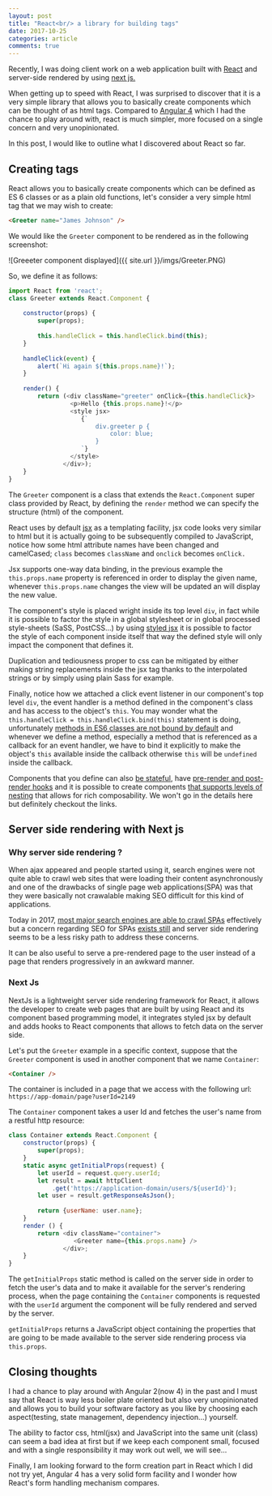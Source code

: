 ```yaml
---
layout: post
title: "React<br/> a library for building tags"
date: 2017-10-25
categories: article
comments: true
---
```


Recently, I was doing client work on a web application built with [React](https://reactjs.org/) and server-side rendered by using [next js.](https://github.com/zeit/next.js)

When getting up to speed with React, I was surprised to discover that it is a very simple library that allows you to basically create components which can be thought of as html tags. Compared to [Angular 4](https://angular.io/) which I had the chance to play around with, react is much simpler, more focused on a single concern and very unopinionated.

In this post, I would like to outline what I discovered about React so far.

## Creating tags

React allows you to basically create components which can be defined as ES 6 classes or as a plain old functions, let's consider a very simple html tag that we may wish to create:

```html
<Greeter name="James Johnson" />
```

We would like the `Greeter` component to be rendered as in the following screenshot:

<div class="img-container">
![Greeeter component displayed]({{ site.url }}/imgs/Greeter.PNG)
</div>

So, we define it as follows:

```js
import React from 'react';
class Greeter extends React.Component {
    
    constructor(props) {
        super(props);
        
        this.handleClick = this.handleClick.bind(this);
    }
    
    handleClick(event) {
        alert(`Hi again ${this.props.name}!`);
    }
    
    render() {
        return (<div className="greeter" onClick={this.handleClick}> 
                 <p>Hello {this.props.name}!</p>
                 <style jsx>
                    {`
                        div.greeter p {
                            color: blue;
                        }
                    `}
                 </style>
               </div>);
    }
}
```

The `Greeter` component is a class that extends the `React.Component` super class provided by React, by defining the `render` method we can specify the structure (html) of the component. 

React uses by default [jsx](https://reactjs.org/docs/jsx-in-depth.html) as a templating facility, jsx code looks very similar to html but it is actually going to be subsequently compiled to JavaScript, notice how some html attribute names have been changed and camelCased; `class` becomes `className` and `onclick` becomes `onClick.`

Jsx supports one-way data binding, in the previous example the `this.props.name` property is referenced in order to display the given name, whenever `this.props.name` changes the view will be updated an will display the new value.

The component's style is placed wright inside its top level `div`, in fact while it is possible to factor the style in a global stylesheet or in global processed style-sheets (SaSS, PostCSS...) by using [styled jsx](https://github.com/zeit/styled-jsx) it is possible to factor the style of each component inside itself that way the defined style will only impact the component that defines it.

Duplication and tediousness proper to css can be mitigated by either making string replacements inside the jsx tag thanks to the interpolated strings or by simply using plain Sass for example.

Finally, notice how we attached a click event listener in our component's top level `div`, the event handler is a method defined in the component's class and has access to the object's `this`. You may wonder what the `this.handleClick = this.handleClick.bind(this)` statement is doing, unfortunately [methods in ES6 classes are not bound by default](https://stackoverflow.com/questions/41127519/why-arent-methods-of-an-object-created-with-class-bound-to-it-in-es6) and whenever we define a method, especially a method that is referenced as a callback for an event handler, we have to bind it explicitly to make the object's `this` available inside the callback otherwise `this` will be `undefined` inside the callback.

Components that you define can also [be stateful](https://reactjs.org/docs/state-and-lifecycle.html#adding-local-state-to-a-class), have [pre-render and post-render hooks](https://reactjs.org/docs/state-and-lifecycle.html#adding-lifecycle-methods-to-a-class) and it is possible to create components [that supports levels of nesting](https://reactjs.org/docs/composition-vs-inheritance.html) that allows for rich composability. We won't go in the details here but definitely checkout the links.

## Server side rendering with Next js

### Why server side rendering ? 

When ajax appeared and people started using it, search engines were not quite able to crawl web sites that were loading their content asynchronously and one of the drawbacks of single page web applications(SPA) was that they were basically not crawalable making SEO difficult for this kind of applications.

Today in 2017, [most major search engines are able to crawl SPAs](https://webmasters.googleblog.com/2015/10/deprecating-our-ajax-crawling-scheme.html) effectively but a concern regarding SEO for SPAs [exists still](https://inbound.org/discuss/are-one-page-websites-seo-friendly) and server side rendering seems to be a less risky path to address these concerns.

It can be also useful to serve a pre-rendered page to the user instead of a page that renders progressively in an awkward manner.

### Next Js

NextJs is a lightweight server side rendering framework for React, it allows the developer to create web pages that are built by using React and its component based programming model, it integrates styled jsx by default and adds hooks to React components that allows to fetch data on the server side. 

Let's put the `Greeter` example in a specific context, suppose that the `Greeter` component is used in another component that we name `Container`:

```html
<Container />
```

The container is included in a page that we access with the following url: <br>`https://app-domain/page?userId=2149`

The `Container` component takes a user Id and fetches the user's name from a restful http resource:

```js
class Container extends React.Component {
    constructor(props) {
        super(props);
    }
    static async getInitialProps(request) {
        let userId = request.query.userId;
        let result = await httpClient
            .get('https://application-domain/users/${userId}');
        let user = result.getResponseAsJson();
        
        return {userName: user.name};
    }
    render () {
        return <div className="container">
                  <Greeter name={this.props.name} />
               </div>;
    }
}
```

The `getInitialProps` static method is called on the server side in order to fetch the user's data and to make it available for the server's rendering process, when the page containing the `Container` components is requested with the `userId` argument the component will be fully rendered and served by the server.

`getInitialProps` returns a JavaScript object containing the properties that are going to be made available to the server side rendering process via `this.props`.

## Closing thoughts

I had a chance to play around with Angular 2(now 4) in the past and I must say that React is way less boiler plate oriented but also very unopinionated and allows you to build your software factory as you like by choosing each aspect(testing, state management, dependency injection...) yourself. 

The ability to factor css, html(jsx) and JavaScript into the same unit (class) can seem a bad idea at first but if we keep each component small, focused and with a single responsibility it may work out well, we will see...

Finally, I am looking forward to the form creation part in React which I did not try yet, Angular 4 has a very solid form facility and I wonder how React's form handling mechanism compares.